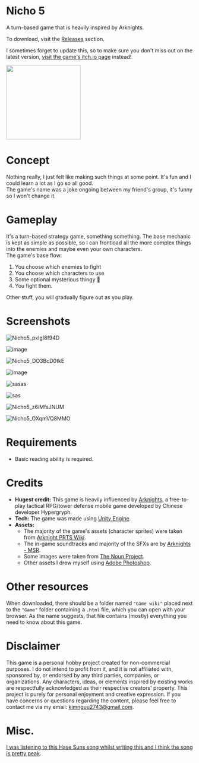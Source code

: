 # Nicho 5

A turn-based game that is heavily inspired by Arknights.

To download, visit the [Releases](https://github.com/SatoriSimp/Nicho5_Releases/releases) section.

I sometimes forget to update this, so to make sure you don't miss out on the latest version, [visit the game's itch.io page](https://bvcdnh.itch.io/nicho5) instead!

<img src="https://github.com/user-attachments/assets/7326b808-e9af-4208-a56f-36a4b09aba47" width=200 height=200 align="center" />

# Concept
Nothing really, I just felt like making such things at some point. It's fun and I could learn a lot as I go so all good.<br>
The game's name was a joke ongoing between my friend's group, it's funny so I won't change it.

# Gameplay
It's a turn-based strategy game, something something. The base mechanic is kept as simple as possible, so I can frontload all the more complex things into the enemies and maybe even your own characters.<br>
The game's base flow: 
<ol>
  <li>You choose which enemies to fight</li>
  <li>You choose which characters to use</li> 
  <li>Some optional mysterious thingy 👀</li>
  <li>You fight them.</li>
</ol>

Other stuff, you will gradually figure out as you play.

# Screenshots

![Nicho5_pxIgI8f94D](https://github.com/user-attachments/assets/aab8d693-c135-40ec-a544-bf52b053d349)

![image](https://github.com/user-attachments/assets/346978dd-f2c6-4bc3-9d66-5d6dc18aa7e8)

![Nicho5_DO3BcD0tkE](https://github.com/user-attachments/assets/c01bcaff-3da2-46c7-9199-e0bf980acf11)

![image](https://github.com/user-attachments/assets/b80ce634-8c4f-4d6d-9c3a-705b7dc39e8e)

![sasas](https://github.com/user-attachments/assets/b0d7af09-2672-4aef-a54a-b19efa5a5491)

![sas](https://github.com/user-attachments/assets/1a70110d-6c62-4f5e-8b17-e207a14d7028)

![Nicho5_z6iMfsJNUM](https://github.com/user-attachments/assets/6901a8bc-3e2c-467c-b51b-25e1ddb786b6)

![Nicho5_OXqmVQ8MMO](https://github.com/user-attachments/assets/1be25221-6cd4-46b5-ab5e-c41274895f4b)

# Requirements
- Basic reading ability is required.<br>

# Credits
- **Hugest credit:** This game is heavily influenced by [Arknights](https://www.arknights.global/), a free-to-play tactical RPG/tower defense mobile game developed by Chinese developer Hypergryph.
- **Tech:** The game was made using [Unity Engine](https://unity.com/).
- **Assets:**
  + The majority of the game's assets (character sprites) were taken from [Arknight PRTS Wiki](https://prts.wiki/).
  + The in-game soundtracks and majority of the SFXs are by [Arknights - MSR](https://monster-siren.hypergryph.com/about).
  + Some images were taken from [The Noun Project](https://thenounproject.com/).
  + Other assets I drew myself using [Adobe Photoshop](https://www.adobe.com/).
  
# Other resources
When downloaded, there should be a folder named `"Game wiki"` placed next to the `"Game"` folder containing a `.html` file, which you can open with your browser. As the name suggests, that file contains (mostly) everything you need to know about this game.

# Disclaimer
This game is a personal hobby project created for non-commercial purposes. I do not intend to profit from it, and it is not affiliated with, sponsored by, or endorsed by any third parties, companies, or organizations. Any characters, ideas, or elements inspired by existing works are respectfully acknowledged as their respective creators' property. This project is purely for personal enjoyment and creative expression. If you have concerns or questions regarding the content, please feel free to contact me via my email: <kimnguu2743@gmail.com>.

# Misc.
[I was listening to this Hase Suns song whilst writing this and I think the song is pretty peak](https://music.youtube.com/watch?v=wIK6s6SGByI&si=uI5aDdNAHvkmoe3B).
